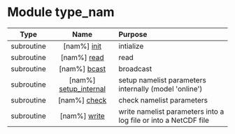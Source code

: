 # Module type_nam

| Type | Name | Purpose |
| :--: | :--: | :---------- |
| subroutine | [nam%] [init](https://github.com/benjaminmenetrier/bump-standalone/tree/master/src/type_nam.F90#L181) | intialize |
| subroutine | [nam%] [read](https://github.com/benjaminmenetrier/bump-standalone/tree/master/src/type_nam.F90#L344) | read |
| subroutine | [nam%] [bcast](https://github.com/benjaminmenetrier/bump-standalone/tree/master/src/type_nam.F90#L717) | broadcast |
| subroutine | [nam%] [setup_internal](https://github.com/benjaminmenetrier/bump-standalone/tree/master/src/type_nam.F90#L870) | setup namelist parameters internally (model 'online') |
| subroutine | [nam%] [check](https://github.com/benjaminmenetrier/bump-standalone/tree/master/src/type_nam.F90#L916) | check namelist parameters |
| subroutine | [nam%] [write](https://github.com/benjaminmenetrier/bump-standalone/tree/master/src/type_nam.F90#L1258) | write namelist parameters into a log file or into a NetCDF file |
